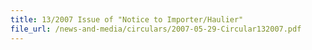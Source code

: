```yaml
---
title: 13/2007 Issue of "Notice to Importer/Haulier"
file_url: /news-and-media/circulars/2007-05-29-Circular132007.pdf
---
```

